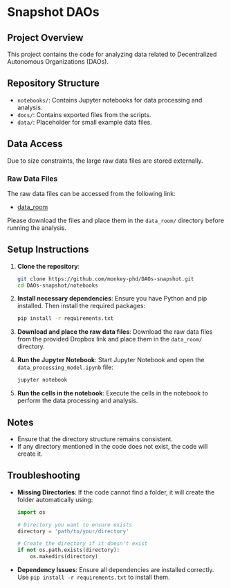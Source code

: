 # Snapshot DAOs

## Project Overview
This project contains the code for analyzing data related to Decentralized Autonomous Organizations (DAOs).

## Repository Structure
- `notebooks/`: Contains Jupyter notebooks for data processing and analysis.
- `docs/`: Contains exported files from the scripts.
- `data/`: Placeholder for small example data files.

## Data Access
Due to size constraints, the large raw data files are stored externally.

### Raw Data Files
The raw data files can be accessed from the following link:
- [data_room](https://www.dropbox.com/scl/fo/u6frpn288az2ujsnm66sh/ADhPiK4dk9Dce1aAyOPpoDA?rlkey=sloka71x5j95yu0y97e5gfgfy&dl=0)

Please download the files and place them in the `data_room/` directory before running the analysis.

## Setup Instructions
1. **Clone the repository**:
    ```sh
    git clone https://github.com/monkey-phd/DAOs-snapshot.git
    cd DAOs-snapshot/notebooks
    ```

2. **Install necessary dependencies**:
    Ensure you have Python and pip installed. Then install the required packages:
    ```sh
    pip install -r requirements.txt
    ```

3. **Download and place the raw data files**:
    Download the raw data files from the provided Dropbox link and place them in the `data_room/` directory.

4. **Run the Jupyter Notebook**:
    Start Jupyter Notebook and open the `data_processing_model.ipynb` file:
    ```sh
    jupyter notebook
    ```

5. **Run the cells in the notebook**:
    Execute the cells in the notebook to perform the data processing and analysis.

## Notes
- Ensure that the directory structure remains consistent.
- If any directory mentioned in the code does not exist, the code will create it.

## Troubleshooting
- **Missing Directories**:
    If the code cannot find a folder, it will create the folder automatically using:
    ```python
    import os

    # Directory you want to ensure exists
    directory = 'path/to/your/directory'

    # Create the directory if it doesn't exist
    if not os.path.exists(directory):
        os.makedirs(directory)
    ```

- **Dependency Issues**:
    Ensure all dependencies are installed correctly. Use `pip install -r requirements.txt` to install them.

